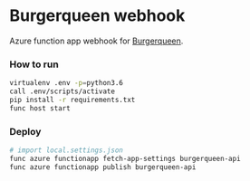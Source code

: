 # Burgerqueen webhook

Azure function app webhook for [Burgerqueen](https://github.com/ryanking13/burgerqueen).

### How to run

```sh
virtualenv .env -p=python3.6
call .env/scripts/activate
pip install -r requirements.txt
func host start
```

### Deploy

```sh
# import local.settings.json
func azure functionapp fetch-app-settings burgerqueen-api 
func azure functionapp publish burgerqueen-api
```
